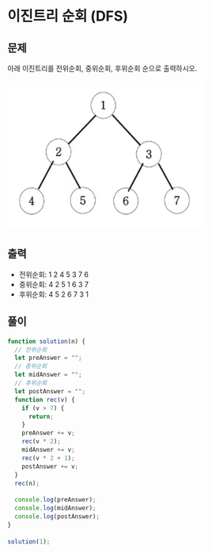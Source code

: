 # 이진트리 순회 (DFS)

## 문제

아래 이진트리를 전위순회, 중위순회, 후위순회 순으로 출력하시오.
<br><br>
<img src="../images/binary-tree1.png" width="400px" height="300px">

## 출력

- 전위순회: 1 2 4 5 3 7 6
- 중위순회: 4 2 5 1 6 3 7
- 후위순회: 4 5 2 6 7 3 1

## 풀이

```js
function solution(n) {
  // 전위순회
  let preAnswer = "";
  // 중위순회
  let midAnswer = "";
  // 후위순회
  let postAnswer = "";
  function rec(v) {
    if (v > 7) {
      return;
    }
    preAnswer += v;
    rec(v * 2);
    midAnswer += v;
    rec(v * 2 + 1);
    postAnswer += v;
  }
  rec(n);

  console.log(preAnswer);
  console.log(midAnswer);
  console.log(postAnswer);
}

solution(1);
```
